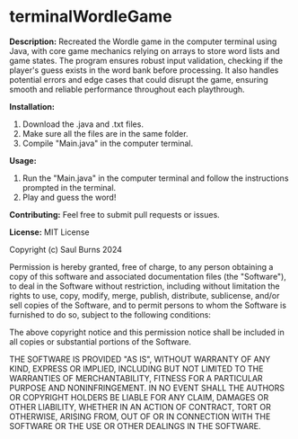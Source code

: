 # terminalWordleGame

**Description:**
Recreated the Wordle game in the computer terminal using Java, with core game
mechanics relying on arrays to store word lists and game states. The program 
ensures robust input validation, checking if the player's guess exists in the
word bank before processing. It also handles potential errors and edge cases
that could disrupt the game, ensuring smooth and reliable performance throughout
each playthrough.

**Installation:**
1. Download the .java and .txt files.
2. Make sure all the files are in the same folder.
3. Compile "Main.java" in the computer terminal.

**Usage:**
1. Run the "Main.java" in the computer terminal and follow the instructions prompted in the terminal.
2. Play and guess the word!

**Contributing:**
Feel free to submit pull requests or issues.

**License:**
MIT License

Copyright (c) Saul Burns 2024

Permission is hereby granted, free of charge, to any person obtaining a copy
of this software and associated documentation files (the "Software"), to deal
in the Software without restriction, including without limitation the rights
to use, copy, modify, merge, publish, distribute, sublicense, and/or sell
copies of the Software, and to permit persons to whom the Software is
furnished to do so, subject to the following conditions:

The above copyright notice and this permission notice shall be included in all
copies or substantial portions of the Software.

THE SOFTWARE IS PROVIDED "AS IS", WITHOUT WARRANTY OF ANY KIND, EXPRESS OR
IMPLIED, INCLUDING BUT NOT LIMITED TO THE WARRANTIES OF MERCHANTABILITY,
FITNESS FOR A PARTICULAR PURPOSE AND NONINFRINGEMENT. IN NO EVENT SHALL THE
AUTHORS OR COPYRIGHT HOLDERS BE LIABLE FOR ANY CLAIM, DAMAGES OR OTHER
LIABILITY, WHETHER IN AN ACTION OF CONTRACT, TORT OR OTHERWISE, ARISING FROM,
OUT OF OR IN CONNECTION WITH THE SOFTWARE OR THE USE OR OTHER DEALINGS IN THE
SOFTWARE.
